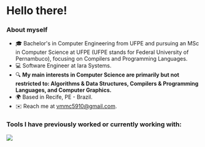 Hello there!
=====================================================================================================================================================

<!--Software Engineer
--------------------------------------------------------------------------------
-->

### About myself
* 🎓 Bachelor's in Computer Engineering from UFPE and pursuing an MSc in Computer Science at UFPE (UFPE stands for Federal University of Pernambuco), focusing on Compilers and Programming Languages.
* 💻 Software Engineer at Iara Systems.
* 🔍 __My main interests in Computer Science are primarily but not restricted to: Algorithms & Data Structures, Compilers & Programming Languages, and Computer Graphics.__
* 🌍  Based in Recife, PE - Brazil.
* ✉️  Reach me at [vmmc5910@gmail.com](mailto:vmmc5910@gmail.com).

### Tools I have previously worked or currently working with:
<p align="left">
  <a href="https://skillicons.dev">
    <img src="https://skillicons.dev/icons?i=cpp,python,ts,js,html,css,react,tailwind,django,express,nest,postgresql" />
  </a>
</p>
